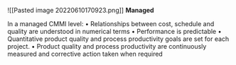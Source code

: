 ![[Pasted image 20220610170923.png]]
**Managed**

In a managed CMMI level:
• Relationships between cost, schedule and quality are understood in numerical terms
• Performance is predictable
• Quantitative product quality and process productivity goals are set for each project.
• Product quality and process productivity are continuously measured and corrective action taken
when required